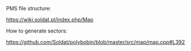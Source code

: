 PMS file structure:

https://wiki.soldat.pl/index.php/Map

How to generate sectors:

https://github.com/Soldat/polybobin/blob/master/src/map/map.cpp#L392